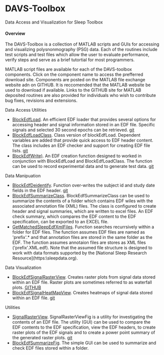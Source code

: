 DAVS-Toolbox
============

Data Access and Visualization for Sleep Toolbox

#### Overview
The DAVS-Toolbox is a collection of MATLAB scripts and GUIs for accessing and visualizing polysnonmography (PSG) data. Each of the routines include test scripts and test files which allow the user to evaluate performance, verify steps and serve as a brief tutortial for most programmers.

MATLAB script files are available for each of the DAVS-toolbox components.  Click on the component name to access the prefferred download site. Components are posted on the MATLAB file exchange website adn on GITHUB. It is reccomended that the MATLAB website be used to download if available. Links to the GITHUB site for MATLAB deposited routines are also provided for individuals who wish to contribute bug fixes, revisions and extensions. 


Data Access Utilities
- [BlockEdfLoad](http://www.mathworks.com/matlabcentral/fileexchange/42784-blockedfload). An efficient EDF loader that provides several options for accessing header and signal information stored in an EDF file. Specific signals and selected 30 second epochs can be retrieved. [git](https://github.com/DennisDean/BlockEdfLoad)
- [BlockEdfLoadClass](http://www.mathworks.com/matlabcentral/fileexchange/45227-blockedfloadclass). Class version of blockEdfLoad. Dependent variables are added that provide quick access to EDF header content. The class includes an EDF checker and support for creating EDF file lists. [git](https://github.com/DennisDean/BlockEdfLoadClass/)
- [BlockEdfWrite)](http://www.mathworks.com/matlabcentral/fileexchange/46339-blockedfwrite). An EDF creation function designed to worked in conjunction with BlockEdfLoad and BlockEdfLoadClass. The function can be used to record experimental data and to generate test data. [git](https://github.com/DennisDean/BlockEdfLoadClass/) 

Data Manipuation
- [BlockEdfDeidentify](http://www.mathworks.com/matlabcentral/fileexchange/46423-blockedfdeidentify). Function over-writes the subject id and study date fields in the EDF header. [git](https://github/DennisDean/BlockEdfDeidentify/)
- [BlockEdfSummarizeClass](https://github.com/DennisDean/BlockEdfSummarizeClass). BlockEdfSummarizeClass can be used to summarize the contents of a folder which contains EDF wiles with the associated annotation file (XML) files. The class is configured to create header and signal summaries, which are written to excel files. An EDF check summary, which compares the EDF content to the EDF specification, can be exported to an EXCEL file.
- [GetMatchedSleepEdfXmlFiles](https://github.com/DennisDean/GetMatchedSleepEdfXmlFiles). Function searches recurrsively within a folder for EDF files. The function assumes EDF files are named as 'prefix'.* and that annotation files are stored in the same folder as the EDF.  The function assumes annotaion files are stores as XML files ('prefix'.XML.edf). Note that the assumed file structure is designed to work with data formats supported by the [National Sleep Research Resource](https:\\sleepdata.org\). 

Data Visualization
- [BlockEdfSignalRasterView](http://www.mathworks.com/matlabcentral/fileexchange/46366-blockedfsignalrasterview). Creates raster plots from signal data stored within an EDF file. Raster plots are sometimes referred to as waterfall plots. [GITHUB](https://github.com/DennisDean/BlockEdfSignalRasterView)
- [BlockEdfSignalHeatMapView](http://www.mathworks.com/matlabcentral/fileexchange/46417-blockedfheatmapview). Creates heatmaps of signal data stored within an EDF file. [git](https://github.com/DennisDean/BlockEdfSignalRasterView)

Utilities
- [SignalRasterView](http://www.mathworks.com/matlabcentral/fileexchange/46420-blockedfsignalrasterview). SignalRasterViewFig is a utility for investigating the contents of an EDF file.  The utility (GUI) can be used to compare the EDF contents to the EDF specification, view the EDF headers, to create raster plots of the EDF signals and to create a power point summary of the generated raster plots. [git](http://github.com/DennisDean/SignalRasterView)
- [BlockEdfSummarizeFig](https://github.com/DennisDean/BlockEdfSummarizeFig). The simple GUI can be used to summarize and check EDF files stored within a folder.
